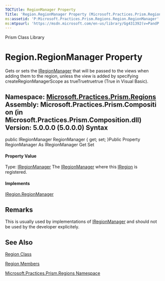 ```yaml
---
TOCTitle: RegionManager Property
Title: 'Region.RegionManager Property (Microsoft.Practices.Prism.Regions)'
ms:assetid: 'P:Microsoft.Practices.Prism.Regions.Region.RegionManager'
ms:mtpsurl: 'https://msdn.microsoft.com/en-us/library/Gg431392(v=PandP.50)'
---
```


Prism Class Library

Region.RegionManager Property
=================================

Gets or sets the [IRegionManager](https://msdn.microsoft.com/t:microsoft.practices.prism.regions.iregionmanager) that will be passed to the views when adding them to the region, unless the view is added by specifying createRegionManagerScope as trueTruetruetrue (True in Visual Basic).

**Namespace:** [Microsoft.Practices.Prism.Regions](https://msdn.microsoft.com/n:microsoft.practices.prism.regions)
**Assembly:** Microsoft.Practices.Prism.Composition (in Microsoft.Practices.Prism.Composition.dll) Version: 5.0.0.0 (5.0.0.0)
Syntax
------

<span id="syntaxToggle"></span>public IRegionManager RegionManager { get; set; }Public Property RegionManager As IRegionManager Get Set
#### Property Value

Type: [IRegionManager](https://msdn.microsoft.com/t:microsoft.practices.prism.regions.iregionmanager)
The [IRegionManager](https://msdn.microsoft.com/t:microsoft.practices.prism.regions.iregionmanager) where this [IRegion](https://msdn.microsoft.com/t:microsoft.practices.prism.regions.iregion) is registered.
#### Implements

[IRegion.RegionManager](https://msdn.microsoft.com/p:microsoft.practices.prism.regions.iregion.regionmanager)

Remarks
-------

<span id="remarksToggle"></span>This is usually used by implementations of [IRegionManager](https://msdn.microsoft.com/t:microsoft.practices.prism.regions.iregionmanager) and should not be used by the developer explicitely.

See Also
--------

<span id="seeAlsoToggle"></span>
[Region Class](https://msdn.microsoft.com/t:microsoft.practices.prism.regions.region)

[Region Members](https://msdn.microsoft.com/allmembers.t:microsoft.practices.prism.regions.region)

[Microsoft.Practices.Prism.Regions Namespace](https://msdn.microsoft.com/n:microsoft.practices.prism.regions)

